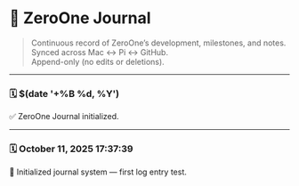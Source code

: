 # 🧠 ZeroOne Journal
> Continuous record of ZeroOne’s development, milestones, and notes.  
> Synced across Mac ↔ Pi ↔ GitHub.  
> Append-only (no edits or deletions).

---

### 🗓️ $(date '+%B %d, %Y')
✅ ZeroOne Journal initialized.

---
### 🗓️ October 11, 2025 17:37:39
🧩 Initialized journal system — first log entry test.
